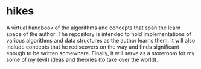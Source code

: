 # hikes
A virtual handbook of the algorithms and concepts that span the learn space of the author:
The repository is intended to hold implementations of various algorithms and data structures as the author learns them.
It will also include concepts that he rediscovers on the way and finds significant enough to be written somewhere.
Finally, it will serve as a storeroom for my some of my (evil) ideas and theories (to take over the world).
